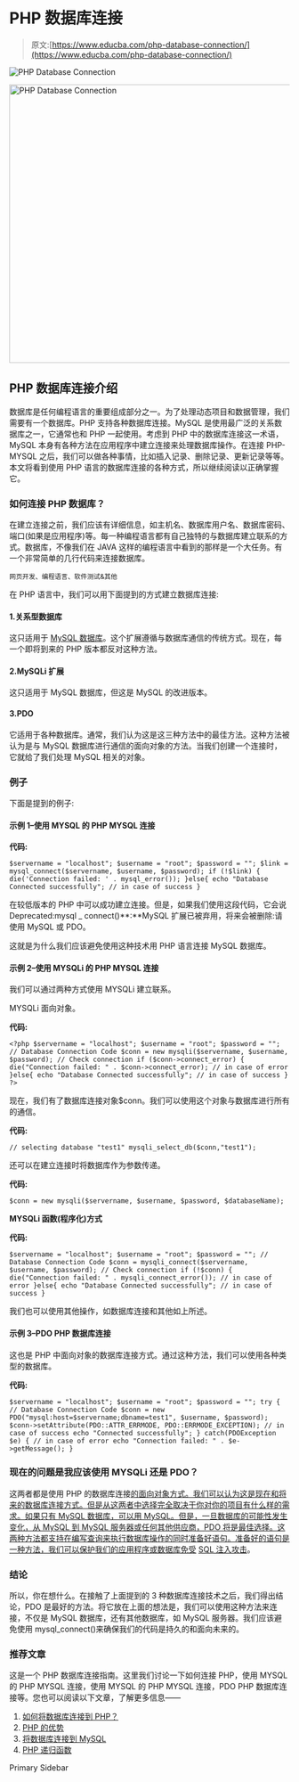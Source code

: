 # PHP 数据库连接

> 原文:[https://www.educba.com/php-database-connection/](https://www.educba.com/php-database-connection/)

![PHP Database Connection](../Images/e36854a0b11bb2a3c17a49b877956a7a.png)

<noscript><img class="alignnone size-full wp-image-220929" src="../Images/e36854a0b11bb2a3c17a49b877956a7a.png" alt="PHP Database Connection" width="900" height="500" data-original-src="https://cdn.educba.com/academy/wp-content/uploads/2019/09/PHP-Database-Connection.png"/></noscript>

## PHP 数据库连接介绍

数据库是任何编程语言的重要组成部分之一。为了处理动态项目和数据管理，我们需要有一个数据库。PHP 支持各种数据库连接。MySQL 是使用最广泛的关系数据库之一，它通常也和 PHP 一起使用。考虑到 PHP 中的数据库连接这一术语，MySQL 本身有各种方法在应用程序中建立连接来处理数据库操作。在连接 PHP-MYSQL 之后，我们可以做各种事情，比如插入记录、删除记录、更新记录等等。本文将看到使用 PHP 语言的数据库连接的各种方式，所以继续阅读以正确掌握它。

### 如何连接 PHP 数据库？

在建立连接之前，我们应该有详细信息，如主机名、数据库用户名、数据库密码、端口(如果是应用程序)等。每一种编程语言都有自己独特的与数据库建立联系的方式。数据库，不像我们在 JAVA 这样的编程语言中看到的那样是一个大任务。有一个非常简单的几行代码来连接数据库。

<small>网页开发、编程语言、软件测试&其他</small>

在 PHP 语言中，我们可以用下面提到的方式建立数据库连接:

#### 1.关系型数据库

这只适用于 [MySQL 数据库](https://www.educba.com/what-is-mysql-database/)。这个扩展遵循与数据库通信的传统方式。现在，每一个即将到来的 PHP 版本都反对这种方法。

#### 2.MySQLi 扩展

这只适用于 MySQL 数据库，但这是 MySQL 的改进版本。

#### 3.PDO

它适用于各种数据库。通常，我们认为这是这三种方法中的最佳方法。这种方法被认为是与 MySQL 数据库进行通信的面向对象的方法。当我们创建一个连接时，它就给了我们处理 MySQL 相关的对象。

### 例子

下面是提到的例子:

#### 示例 1–使用 MYSQL 的 PHP MYSQL 连接

**代码:**

`$servername = "localhost";
$username = "root";
$password = "";
$link = mysql_connect($servername, $username, $password);
if (!$link) {
die('Connection failed: ' . mysql_error());
}else{
echo "Database Connected successfully"; // in case of success
}`

在较低版本的 PHP 中可以成功建立连接。但是，如果我们使用这段代码，它会说 Deprecated:mysql _ connect()**:**MySQL 扩展已被弃用，将来会被删除:请使用 MySQL 或 PDO。

这就是为什么我们应该避免使用这种技术用 PHP 语言连接 MySQL 数据库。

#### 示例 2–使用 MYSQLi 的 PHP MYSQL 连接

我们可以通过两种方式使用 MYSQLi 建立联系。

MYSQLi 面向对象。

**代码:**

`<?php
$servername = "localhost";
$username = "root";
$password = "";
// Database Connection Code
$conn = new mysqli($servername, $username, $password);
// Check connection
if ($conn->connect_error) {
die("Connection failed: " . $conn->connect_error); // in case of error
}else{
echo "Database Connected successfully"; // in case of success
}
?>`

现在，我们有了数据库连接对象$conn。我们可以使用这个对象与数据库进行所有的通信。

**代码:**

`// selecting database "test1"
mysqli_select_db($conn,"test1");`

还可以在建立连接时将数据库作为参数传递。

**代码:**

`$conn = new mysqli($servername, $username, $password, $databaseName);`

**MYSQLi 函数(程序化)方式**

**代码:**

`$servername = "localhost";
$username = "root";
$password = "";
// Database Connection Code
$conn = mysqli_connect($servername, $username, $password);
// Check connection
if (!$conn) {
die("Connection failed: " . mysqli_connect_error()); // in case of error
}else{
echo "Database Connected successfully"; // in case of success
}`

我们也可以使用其他操作，如数据库连接和其他如上所述。

#### 示例 3–PDO PHP 数据库连接

这也是 PHP 中面向对象的数据库连接方式。通过这种方法，我们可以使用各种类型的数据库。

**代码:**

`$servername = "localhost";
$username = "root";
$password = "";
try {
// Database Connection Code
$conn = new PDO("mysql:host=$servername;dbname=test1", $username, $password);
$conn->setAttribute(PDO::ATTR_ERRMODE, PDO::ERRMODE_EXCEPTION);
// in case of success
echo "Connected successfully";
}
catch(PDOException $e)
{
// in case of error
echo "Connection failed: " . $e->getMessage();
}`

### 现在的问题是我应该使用 MYSQLi 还是 PDO？

这两者都是使用 PHP 的数据库连接[的面向对象方式。我们可以认为这是现在和将来的数据库连接方式。但是从这两者中选择完全取决于你对你的项目有什么样的需求。如果只有 MySQL 数据库，可以用 MySQL。但是，一旦数据库的可能性发生变化，从 MySQL 到 MySQL 服务器或任何其他供应商，PDO 将是最佳选择。这两种方法都支持在编写查询来执行数据库操作的同时准备好语句。准备好的语句是一种方法，我们可以保护我们的应用程序或数据库免受](https://www.educba.com/php-constants/) [SQL 注入攻击](https://www.educba.com/what-is-sql-injection/)。

### 结论

所以，你在想什么。在接触了上面提到的 3 种数据库连接技术之后，我们得出结论，PDO 是最好的方法。将它放在上面的想法是，我们可以使用这种方法来连接，不仅是 MySQL 数据库，还有其他数据库，如 MySQL 服务器。我们应该避免使用 mysql_connect()来确保我们的代码是持久的和面向未来的。

### 推荐文章

这是一个 PHP 数据库连接指南。这里我们讨论一下如何连接 PHP，使用 MYSQL 的 PHP MYSQL 连接，使用 MYSQL 的 PHP MYSQL 连接，PDO PHP 数据库连接等。您也可以阅读以下文章，了解更多信息——

1.  [如何将数据库连接到 PHP？](https://www.educba.com/how-to-connect-database-to-php/)
2.  [PHP 的优势](https://www.educba.com/advantages-of-php/)
3.  [将数据库连接到 MySQL](https://www.educba.com/connect-database-to-mysql/)
4.  [PHP 递归函数](https://www.educba.com/php-recursive-function/)

<footer class="entry-footer">

<aside class="sidebar sidebar-primary widget-area" role="complementary" aria-label="Primary Sidebar">Primary Sidebar</aside>

</footer>